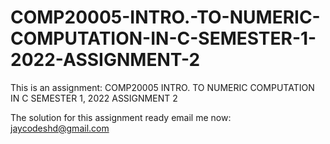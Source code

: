 # COMP20005-INTRO.-TO-NUMERIC-COMPUTATION-IN-C-SEMESTER-1-2022-ASSIGNMENT-2
This is an assignment: COMP20005 INTRO. TO NUMERIC COMPUTATION IN C SEMESTER 1, 2022 ASSIGNMENT 2


The solution for this assignment ready email me now: jaycodeshd@gmail.com
